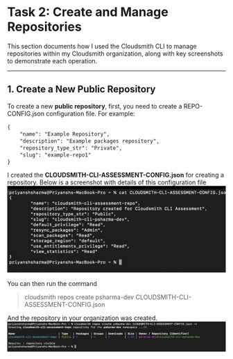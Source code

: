 # Task 2: Create and Manage Repositories

This section documents how I used the Cloudsmith CLI to manage repositories within my Cloudsmith organization, along with key screenshots to demonstrate each operation.

---

## 1. Create a New Public Repository

To create a new **public repository**, first, you need to create a REPO-CONFIG.json configuration file. For example:

```
{
    "name": "Example Repository",
    "description": "Example packages repository",
    "repository_type_str": "Private",
    "slug": "example-repo1"
}
```

I created the **CLOUDSMITH-CLI-ASSESSMENT-CONFIG.json** for creating a repository. Below is a screenshot with details of this configuration file
![Cloudsmith-CLI-Assessment-Config.json](../docs/repo-config-file.png)

You can then run the command

> cloudsmith repos create psharma-dev CLOUDSMITH-CLI-ASSESSMENT-CONFIG.json

And the repository in your organization was created.
![Repository Created](../docs/repo-creation.png)


